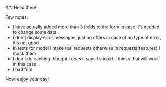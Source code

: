 ###Hello there!

Few notes:
* I have actually added more than 3 fields to the form in case it's needed to
change some data.
* I don't display error messages, just no offers in case of an type of error, it's not good
* In tests for model I make real requests otherwise in requests(features) I mock them
* I don't do caching thought I docs it says I should. I thinks that will work in this case.
* I had fun!

Now, enjoy your day!